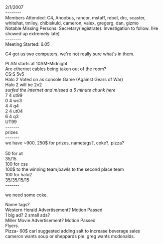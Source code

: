 2/1/2007<br>
--------<br>
Members Attended: C4, Anoobus, rancor, mstaff, rebel, drc, scaster, whitehat, tmiley, chibiskuld, cameron, valex, gregerg, dan, gizmo<br>
Notable Missing Persons: Secretary(legistrate). Investigation to follow. (He showed up extremely late)<br>
--------<br>
Meeting Started: 6.05<br>

C4 got us two computers, we're not really sure what's in them.<br>

PLAN starts at 10AM-Midnight<br>
Are ethernet cables being taken out of the room?<br>
CS:S 5v5<br>
Halo 2 Voted on as console Game (Against Gears of War)<br>
Halo 2 will be 2v2<br>
*surfed the internet and missed a 5 minute chunk here*<br>
7 4 ut99<br>
0 4 wc3<br>
4 4 q4<br>
2 4 ut04<br>
6 4 q3<br>
UT99<br>
-------<br>
prizes<br>
-------<br>
we have ~900, 250$ for prizes, nametags?, coke?, pizza?<br>
<Br>
50 for ut<br>
35/15<br>
100 for css<br>
100$ to the winning team;bawls to the second place team<br>
100 for halo2<br>
35/35/15/15<br>
-------<br>
<!-- we need some coke and we're a little low on crystal meth, too.<br> -->
we need some coke.<br>
<!-- Rancor: We need to talk, son!  Tim.  -->
Name tags?<br>
Western Herald Advertisement? Motion Passed<br>
1 big ad? 2 small ads?<br>
Miller Movie Advertisement? Motion Passed<br>
Flyers.<br>
Pizza- 60$ carl suggested adding salt to increase beverage sales<br>
cameron wants soup or sheppards pie. greg wants mcdonalds.<br>


